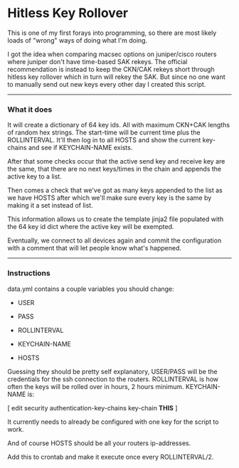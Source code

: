 # Hitless Key Rollover

This is one of my first forays into programming, so there are most likely loads of "wrong" ways of doing what I'm doing.

I got the idea when comparing macsec options on juniper/cisco routers where juniper don't have time-based SAK rekeys. The official recommendation is instead to keep the CKN/CAK rekeys short through hitless key rollover which in turn will rekey the SAK. But since no one want to manually send out new keys every other day I created this script. 

---

### What it does

It will create a dictionary of 64 key ids. All with maximum CKN+CAK lengths of random hex strings. The start-time will be current time plus the ROLLINTERVAL. It'll then log in to all HOSTS and show the current key-chains and see if KEYCHAIN-NAME exists.

After that some checks occur that the active send key and receive key are the same, that there are no next keys/times in the chain and appends the active key to a list.

Then comes a check that we've got as many keys appended to the list as we have HOSTS after which we'll make sure every key is the same by making it a set instead of list.

This information allows us to create the template jinja2 file populated with the 64 key id dict where the active key will be exempted.

Eventually, we connect to all devices again and commit the configuration with a comment that will let people know what's happened.

---

### Instructions

data.yml contains a couple variables you should change:

- USER

- PASS

- ROLLINTERVAL

- KEYCHAIN-NAME

- HOSTS

Guessing they should be pretty self explanatory, USER/PASS will be the credentials for the ssh connection to the routers. ROLLINTERVAL is how often the keys will be rolled over in hours, 2 hours minimum. KEYCHAIN-NAME is:

[ edit security authentication-key-chains key-chain **THIS** ]

It currently needs to already be configured with one key for the script to work.

And of course HOSTS should be all your routers ip-addresses.

Add this to crontab and make it execute once every ROLLINTERVAL/2.
